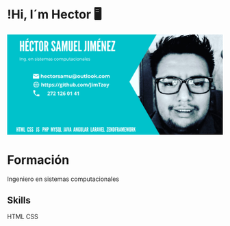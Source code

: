 # !Hi, I´m Hector 🖥️
![me](https://raw.githubusercontent.com/JimTzoy/JimTzoy/main/HECTOR%20SAMUEL%20(1).png)
# Formación
Ingeniero en sistemas computacionales
## Skills
 HTML
 CSS
